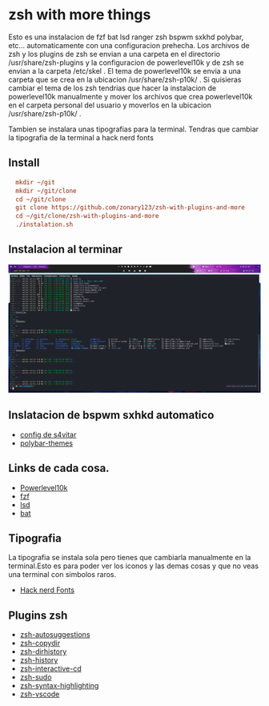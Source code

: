 # zsh with more things
Esto es una instalacion de fzf bat lsd ranger zsh bspwm sxkhd polybar, etc... automaticamente con una configuracion prehecha.
Los archivos de zsh y los plugins de zsh se envian a una carpeta en el directorio /usr/share/zsh-plugins y la configuracion de powerlevel10k y de zsh se envian a la carpeta /etc/skel . El tema de powerlevel10k se envia a una carpeta que se crea en la ubicacion /usr/share/zsh-p10k/ . Si quisieras cambiar el tema de los zsh tendrias que hacer la instalacion de powerlevel10k manualmente y mover los archivos que crea powerlevel10k en el carpeta personal del usuario y moverlos en la ubicacion /usr/share/zsh-p10k/ .

Tambien se instalara unas tipografias para la terminal. Tendras que cambiar la tipografia de la terminal a hack nerd fonts
## Install
```ini
  mkdir ~/git
  mkdir ~/git/clone
  cd ~/git/clone
  git clone https://github.com/zonary123/zsh-with-plugins-and-more
  cd ~/git/clone/zsh-with-plugins-and-more
  ./instalation.sh
```
## Instalacion al terminar
![](src/img/linux.png)
## Inslatacion de bspwm sxhkd automatico
- [config de s4vitar](https://github.com/yorkox0/autoBspwm)
- [polybar-themes](https://github.com/adi1090x/polybar-themes)
## Links de cada cosa.
- [Powerlevel10k](https://github.com/romkatv/powerlevel10k)
- [fzf](https://github.com/junegunn/fzf)
- [lsd](https://github.com/Peltoche/lsd)
- [bat](https://github.com/sharkdp/bat)
## Tipografia
La tipografia se instala sola pero tienes que cambiarla manualmente en la terminal.Esto es para poder ver los iconos y las demas cosas y que no veas una terminal con simbolos raros.

- [Hack nerd Fonts](https://www.nerdfonts.com/#home)

## Plugins zsh

- [zsh-autosuggestions](https://github.com/zsh-users/zsh-autosuggestions)
- [zsh-copydir](https://github.com/ohmyzsh/ohmyzsh/tree/master/plugins/copydir)
- [zsh-dirhistory](https://github.com/ohmyzsh/ohmyzsh/tree/master/plugins/dirhistory)
- [zsh-history](https://github.com/ohmyzsh/ohmyzsh/tree/master/plugins/history)
- [zsh-interactive-cd](https://github.com/changyuheng/zsh-interactive-cd)
- [zsh-sudo](https://github.com/ohmyzsh/ohmyzsh/tree/master/plugins/sudo)
- [zsh-syntax-highlighting](https://github.com/zsh-users/zsh-syntax-highlighting)
- [zsh-vscode](https://github.com/valentinocossar/vscode)







